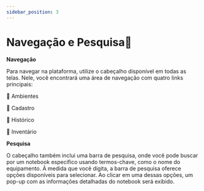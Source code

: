 ```yaml
---
sidebar_position: 3
---
```


# Navegação e Pesquisa🔎

**Navegação**

Para navegar na plataforma, utilize o cabeçalho disponível em todas as telas. Nele, você encontrará uma área de navegação com quatro links principais:

🔗 Ambientes

🔗 Cadastro 

🔗 Histórico  

🔗 Inventário

**Pesquisa**

O cabeçalho também inclui uma barra de pesquisa, onde você pode buscar por um notebook específico usando termos-chave, como o nome do equipamento. À medida que você digita, a barra de pesquisa oferece opções disponíveis para selecionar. Ao clicar em uma dessas opções, um pop-up com as informações detalhadas do notebook será exibido.
